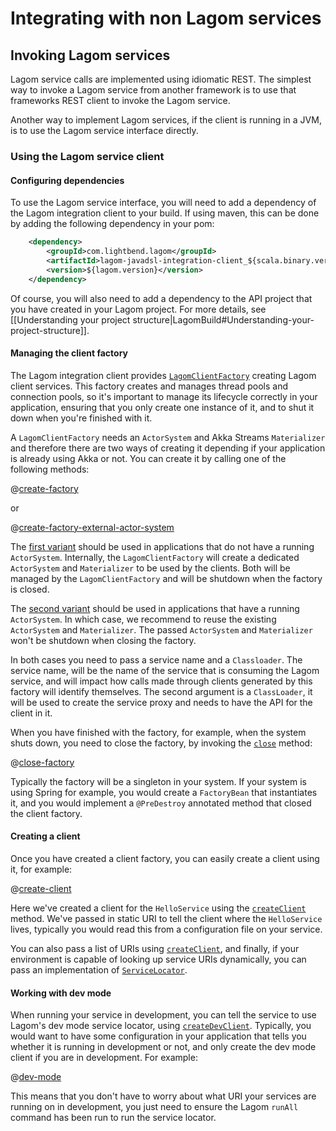 # Integrating with non Lagom services

## Invoking Lagom services

Lagom service calls are implemented using idiomatic REST.  The simplest way to invoke a Lagom service from another framework is to use that frameworks REST client to invoke the Lagom service.

Another way to implement Lagom services, if the client is running in a JVM, is to use the Lagom service interface directly.

### Using the Lagom service client

#### Configuring dependencies

To use the Lagom service interface, you will need to add a dependency of the Lagom integration client to your build.  If using maven, this can be done by adding the following dependency in your pom:

```xml
    <dependency>
        <groupId>com.lightbend.lagom</groupId>
        <artifactId>lagom-javadsl-integration-client_${scala.binary.version}</artifactId>
        <version>${lagom.version}</version>
    </dependency>
```

Of course, you will also need to add a dependency to the API project that you have created in your Lagom project.  For more details, see [[Understanding your project structure|LagomBuild#Understanding-your-project-structure]].

#### Managing the client factory

The Lagom integration client provides [`LagomClientFactory`](api/index.html?com/lightbend/lagom/javadsl/client/integration/LagomClientFactory.html) creating Lagom client services.  This factory creates and manages thread pools and connection pools, so it's important to manage its lifecycle correctly in your application, ensuring that you only create one instance of it, and to shut it down when you're finished with it.

A `LagomClientFactory` needs an `ActorSystem` and Akka Streams `Materializer` and therefore there are two ways of creating it depending if your application is already using Akka or not. You can create it by calling one of the following methods:

@[create-factory](code/docs/advanced/IntegratingNonLagom.java)

or

@[create-factory-external-actor-system](code/docs/advanced/IntegratingNonLagom.java)

The [first variant](api/index.html?com/lightbend/lagom/javadsl/client/integration/LagomClientFactory.html#create-java.lang.String-java.lang.ClassLoader-) should be used in applications that do not have a running `ActorSystem`. Internally, the `LagomClientFactory` will create a dedicated `ActorSystem` and `Materializer` to be used by the clients. Both will be managed by the `LagomClientFactory` and will be shutdown when the factory is closed.

The [second variant](api/index.html?com/lightbend/lagom/javadsl/client/integration/LagomClientFactory.html#create-java.lang.String-java.lang.ClassLoader-akka.actor.ActorSystem-akka.stream.Materializer-) should be used in applications that have a running `ActorSystem`. In which case, we recommend to reuse the existing `ActorSystem` and `Materializer`. The passed `ActorSystem` and `Materializer` won't be shutdown when closing the factory.

In both cases you need to pass a service name and a `Classloader`. The service name, will be the name of the service that is consuming the Lagom service, and will impact how calls made through clients generated by this factory will identify themselves.  The second argument is a `ClassLoader`, it will be used to create the service proxy and needs to have the API for the client in it.

When you have finished with the factory, for example, when the system shuts down, you need to close the factory, by invoking the [`close`](api/index.html?com/lightbend/lagom/javadsl/client/integration/LagomClientFactory.html#close--) method:

@[close-factory](code/docs/advanced/IntegratingNonLagom.java)

Typically the factory will be a singleton in your system.  If your system is using Spring for example, you would create a `FactoryBean` that instantiates it, and you would implement a `@PreDestroy` annotated method that closed the client factory.

#### Creating a client

Once you have created a client factory, you can easily create a client using it, for example:

@[create-client](code/docs/advanced/IntegratingNonLagom.java)

Here we've created a client for the `HelloService` using the [`createClient`](api/index.html?com/lightbend/lagom/javadsl/client/integration/LagomClientFactory.html#createClient-java.lang.Class-java.net.URI-) method.  We've passed in static URI to tell the client where the `HelloService` lives, typically you would read this from a configuration file on your service.

You can also pass a list of URIs using [`createClient`](api/index.html?com/lightbend/lagom/javadsl/client/integration/LagomClientFactory.html#createClient-java.lang.Class-java.util.Collection-), and finally, if your environment is capable of looking up service URIs dynamically, you can pass an implementation of [`ServiceLocator`](api/index.html?com/lightbend/lagom/javadsl/api/ServiceLocator.html).

#### Working with dev mode

When running your service in development, you can tell the service to use Lagom's dev mode service locator, using  [`createDevClient`](api/index.html?com/lightbend/lagom/javadsl/client/integration/LagomClientFactory.html#createDevClient-java.lang.Class-).  Typically, you would want to have some configuration in your application that tells you whether it is running in development or not, and only create the dev mode client if you are in development.  For example:

@[dev-mode](code/docs/advanced/IntegratingNonLagom.java)

This means that you don't have to worry about what URI your services are running on in development, you just need to ensure the Lagom `runAll` command has been run to run the service locator.
